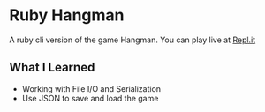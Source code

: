 # Ruby Hangman

A ruby cli version of the game Hangman. You can play live at [Repl.it](https://repl.it/@AlexanderSpanos/Hangman)

## What I Learned

 - Working with File I/O and Serialization
 - Use JSON to save and load the game